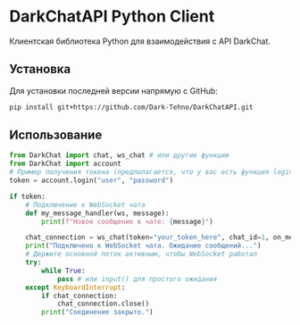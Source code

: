 # DarkChatAPI Python Client

Клиентская библиотека Python для взаимодействия с API DarkChat.

## Установка
Для установки последней версии напрямую с GitHub:
```bash
pip install git+https://github.com/Dark-Tehno/DarkChatAPI.git
```

## Использование

```python
from DarkChat import chat, ws_chat # или другие функции
from DarkChat import account
# Пример получения токена (предполагается, что у вас есть функция login)
token = account.login("user", "password")

if token:
    # Подключение к WebSocket чата
    def my_message_handler(ws, message):
        print(f"Новое сообщение в чате: {message}")

    chat_connection = ws_chat(token="your_token_here", chat_id=1, on_message_callback=my_message_handler)
    print("Подключено к WebSocket чата. Ожидание сообщений...")
    # Держите основной поток активным, чтобы WebSocket работал
    try:
        while True:
            pass # или input() для простого ожидания
    except KeyboardInterrupt:
        if chat_connection:
            chat_connection.close()
        print("Соединение закрыто.")
```
